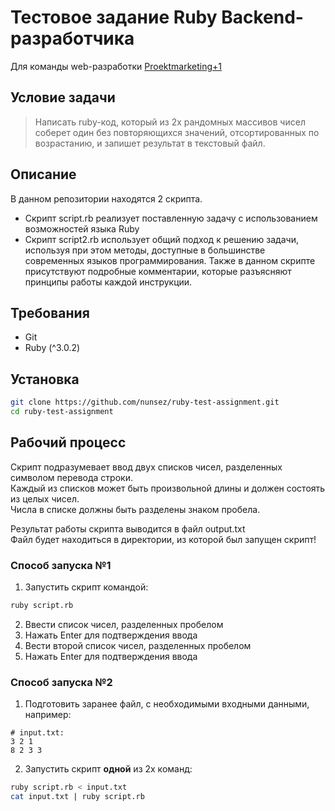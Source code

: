 # Тестовое задание Ruby Backend-разработчика
Для команды web-разработки [Proektmarketing+1](https://proektmarketing.ru/)

## Условие задачи
> Написать ruby-код, который из 2х рандомных массивов чисел соберет один без повторяющихся значений, отсортированных по возрастанию, и запишет результат в текстовый файл.

## Описание
В данном репозитории находятся 2 скрипта.
- Скрипт script.rb реализует поставленную задачу с использованием возможностей языка Ruby
- Скрипт script2.rb использует общий подход к решению задачи, используя при этом методы, доступные в большинстве современных языков программирования. Также в данном скрипте присутствуют подробные комментарии, которые разъясняют принципы работы каждой инструкции.

## Требования
- Git
- Ruby (^3.0.2)

## Установка
```sh
git clone https://github.com/nunsez/ruby-test-assignment.git
cd ruby-test-assignment
```

## Рабочий процесс
Скрипт подразумевает ввод двух списков чисел, разделенных символом перевода строки. \
Каждый из списков может быть произвольной длины и должен состоять из целых чисел. \
Числа в списке должны быть разделены знаком пробела.

Результат работы скрипта выводится в файл output.txt \
Файл будет находиться в директории, из которой был запущен скрипт!

### Способ запуска №1
1. Запустить скрипт командой:
```sh
ruby script.rb
```
2. Ввести список чисел, разделенных пробелом
3. Нажать Enter для подтверждения ввода
4. Вести второй список чисел, разделенных пробелом
5. Нажать Enter для подтверждения ввода

### Способ запуска №2
1. Подготовить заранее файл, с необходимыми входными данными, например:
```
# input.txt:
3 2 1
8 2 3 3
```
2. Запустить скрипт **одной** из 2х команд:
```sh
ruby script.rb < input.txt
cat input.txt | ruby script.rb
```
